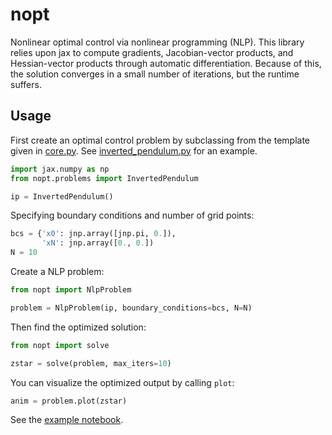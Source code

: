 # nopt
Nonlinear optimal control via nonlinear programming (NLP). This library relies upon jax to compute gradients, Jacobian-vector products, and Hessian-vector products through automatic differentiation. Because of this, the solution converges in a small number of iterations, but the runtime suffers.

## Usage

First create an optimal control problem by subclassing from the template given in [core.py](nopt/core.py). See [inverted_pendulum.py](nopt/problems/inverted_pendulum.py) for an example.

``` python
import jax.numpy as np
from nopt.problems import InvertedPendulum

ip = InvertedPendulum()
```

Specifying boundary conditions and number of grid points:

``` python
bcs = {'x0': jnp.array([jnp.pi, 0.]),
       'xN': jnp.array([0., 0.])
N = 10
```

Create a NLP problem:
``` python
from nopt import NlpProblem

problem = NlpProblem(ip, boundary_conditions=bcs, N=N)
```
Then find the optimized solution:

``` python
from nopt import solve

zstar = solve(problem, max_iters=10)
```

You can visualize the optimized output by calling ```plot```:

``` python
anim = problem.plot(zstar)
```

See the [example notebook](example.ipynb).
